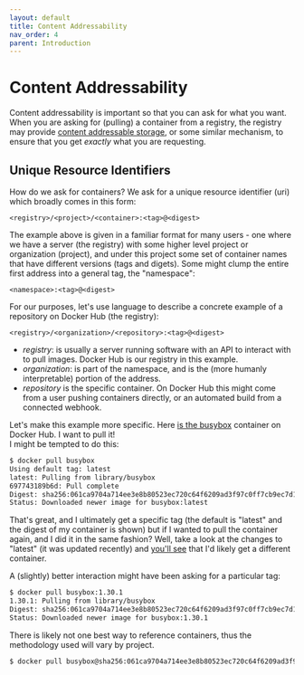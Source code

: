 ```yaml
---
layout: default
title: Content Addressability
nav_order: 4
parent: Introduction
---
```


# Content Addressability

Content addressability is important so that you can ask for what you want. 
When you are asking for (pulling) a container from a registry, the registry may provide [content addressable storage](https://en.wikipedia.org/wiki/Content-addressable_storage), or some similar mechanism, to ensure that you get *exactly* what you are requesting. 

## Unique Resource Identifiers

How do we ask for containers? We ask for a unique resource identifier (uri) which broadly comes in this form:

```
<registry>/<project>/<container>:<tag>@<digest>
```

The example above is given in a familiar format for many users - one where we have a server (the registry) with some higher level project or organization (project), and under this project some set of container names that have different versions (tags and digets). 
Some might clump the entire first address into a general tag, the "namespace":

```
<namespace>:<tag>@<digest>
```

For our purposes, let's use language to describe a concrete example of a repository on Docker Hub (the registry):

```
<registry>/<organization>/<repository>:<tag>@<digest>
```

 - *registry*: is usually a server running software with an API to interact with to pull images. Docker Hub is our registry in this example.
 - *organization*: is part of the namespace, and is the (more humanly interpretable) portion of the address.
 - *repository* is the specific container. On Docker Hub this might come from a user pushing containers directly, or an automated build from a connected webhook.

Let's make this example more specific. 
Here [is the busybox](https://hub.docker.com/_/busybox) container on Docker Hub. 
I want to pull it!  
I might be tempted to do this:

```bash
$ docker pull busybox
Using default tag: latest
latest: Pulling from library/busybox
697743189b6d: Pull complete 
Digest: sha256:061ca9704a714ee3e8b80523ec720c64f6209ad3f97c0ff7cb9ec7d19f15149f
Status: Downloaded newer image for busybox:latest
```

That's great, and I ultimately get a specific tag (the default is "latest" and the digest of my container is shown) but if I wanted to pull the container again, and I did it in the same fashion? 
Well, take a look at the changes to "latest" (it was updated recently) and [you'll see](https://hub.docker.com/_/busybox?tab=tags) that I'd likely get a different container.

A (slightly) better interaction might have been asking for a particular tag:

```bash
$ docker pull busybox:1.30.1
1.30.1: Pulling from library/busybox
Digest: sha256:061ca9704a714ee3e8b80523ec720c64f6209ad3f97c0ff7cb9ec7d19f15149f
Status: Downloaded newer image for busybox:1.30.1
```

There is likely not one best way to reference containers, thus the methodology used will vary by project.

```bash
$ docker pull busybox@sha256:061ca9704a714ee3e8b80523ec720c64f6209ad3f97c0ff7cb9ec7d19f15149f
```
